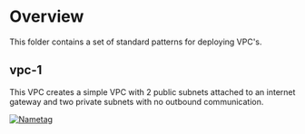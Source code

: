 # Overview

This folder contains a set of standard patterns for deploying VPC's.

## vpc-1

This VPC creates a simple VPC with 2 public subnets attached to an internet gateway and two private subnets with no outbound communication.

[![Nametag](https://url-of-image.png)](https://url-of-intended-link-destination.com/)
